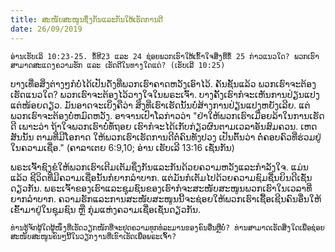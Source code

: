 ```yaml
---
title: ສະ​ໜັບ​ສະ​ໜູນ​ຊຶ່ງ​ກັນແລະກັນໃຫ້​ເຮັດ​ການ​ດີ
date: 26/09/2019
---
```


`ອ່ານ​ເຮັບ​ເລິ 10:23-25. ຂໍ້​ທີ23 ແລະ 24 ຊ່ອຍ​ພວກ​ເຮົາ​ໃຫ້​ເຂົ້າ​ໃຈ​ສິ່ງ​ທີ່​ຂໍ້ 25 ກ່າວ​ແນວ​ໃດ? ພວກ​ເຮົາ​ສາ​ມາດສະ​ແດງ​ຄວາມ​ຮັກ ແລະ ເຮັດ​ດີໃນ​ທາງ​ໃດ​ແດ່? (ເຮັບ​ເລີ 10:25)`

ບາງ​ເທື່ອ​ສິ່ງ​ຕ່າງໆກໍ​ບໍ່​ໄດ້​ເປັນ​ດັ່ງ​ທີ່ພວກ​ເຮົາ​ຄາດ​ຫວັງ​ເອົາ​ໄວ້. ຄັນ​ຊັ້ນ​ແລ້ວ ພວກ​ເຮົາ​ຈະ​ຕ້ອງ​ເຮັດ​ແນວ​ໃດ? ພວກ​ເຮົາ​ຈະ​ຕ້ອງ​ໄວ້​ວາງ​ໃຈ​ໃນ​ພ​ຣະ​ເຈົ້າ. ບາງ​ຄັ້ງ​ເຮົາ​ກໍ​ຈະ​ເຫັນ​ການ​ປ່ຽນ​ແປງ​ແຕ່​ໜ້ອຍ​ດຽວ. ມັນ​ອາດ​ຈະ​ເບິ່ງ​ຄື​ວ່າ ສິ່ງ​ທີ່​ເຮົາ​ເຮັດ​ນັ້ນບໍ່​ສ້າງ​ການ​ປ່ຽນ​ແປງ​ຫ​ຍັງ​ເລີຍ. ແຕ່​ພວກ​ເຮົາ​ຈະ​ຕ້ອງບໍ່​​ຫມົດ​ຫວັງ. ອາ​ຈານ​ເປົາ​ໂລ​ກ່າວ​ວ່າ "ຢ່າ​ໃຫ້​ພວກ​ເຮົາ​ເມື່ອຍ​ລ້າ​ໃນ​ການ​ເຮັດ​ດີ ເພາະ​ວ່າ ຖ້າ​ໃຈ​ພວກ​ເຮົາ​ບໍ່​ທໍ້​ຖອຍ ເຮົາ​ກໍ​ຈະ​ໄດ້​ເກັບ​ກ່ຽວ​ຜົນ​ຕາມ​ເວ​ລາ​ອັນ​ສົມ​ຄວນ. ເຫດ​ສັນ​ນັ້ນ ຕາມ​ທີ່​ມີ​ໂອ​ກາດ ໃຫ້​ພວກ​ເຮົາ​ເຮັດ​ການ​ດີ​ຕໍ່​ຄົນ​ທັງ​ປວງ ເປັນ​ຕົ້ນ​ວ່າ ຕໍ່​ຄອບ​ຄົວ​ທີ່​ຮ່ວມ​ຢູ່​ໃນ​ຄວາມ​ເຊື່ອ." (ຄາ​ລາ​ເຕຍ 6:9,10; ອ່ານ ເຮັບເລີ 13:16 ເຊັ່ນ​ກັນ)

ພ​ຣະ​ເຈົ້າ​ຊົງ​ຂໍ​ໃຫ້​ພວກ​ເຮົາເຕີມ​ເຕັມ​ຊຶ່ງກັນແລະກັນ​ດ້ວຍ​ຄວາມ​ຫວັງແລະກຳ​ລັງ​ໃຈ. ແມ່ນ​ແລ້ວ ​ຊີ​ວິດ​ທີ່​ມີ​ຄວາມ​ເຊື່ອ​ນັ້ນ​ກໍ​ຍາກ​ລຳ​ບາກ. ແຕ່​ມັນ​ກໍ​ເຕັມ​ໄປ​ດ້ວຍ​ຄວາມ​ຊົມ​ຊື່ນ​ຍິນ​ດີ​ເຊັ່ນ​ດຽວ​ກັນ. ພ​ຣະ​ເຈົ້າ​ຂອງ​ເຮົາແລະຊຸ​ມ​ຊົນ​ຂອງ​ເຮົາ​ກໍ​ຈະ​ສະ​ໜັບ​ສະ​ໜູນ​ພວກ​ເຮົາ​ໃນ​ເວ​ລາ​ທີ່​ຍາກ​ລຳ​ບາກ. ຄວາມ​ຮັກແລະການ​ສະ​ໜັບ​ສະ​ໜູນ​ນີ້ຈະ​ຊ່ອຍ​ໃຫ້​ພວກ​ເຮົາ​ເຊື້ອ​ເຊີນ​ຄົນ​ອື່ນ​ໃຫ້​ເຂົ້າ​ມາ​ຢູ່​ໃນ​ຊຸ​ມ​ຊົນ ຫຼື ກຸ່ມ​ແຫ່ງ​ຄວາມ​ເຊື່ອ​ເຊັ່ນ​ດຽວກັນ​.

`ທ່ານ​ຮູ້​ຈັກ​ຜູ້​ໃດ​ຜູ້​ໜຶ່ງ​ທີ່ເຮັດ​ວຽກ​ໜັກ​ທີ່​ຈະ​ຢຸດ​ຄວາມ​ທຸກ​ທໍ​ລະ​ມານ​ຂອງ​ຄົນ​ອື່ນ​ຫຼື​ບໍ່? ທ່ານ​ສາ​ມາດ​ເຮັດ​ສິ່ງ​ໃດ​ເພື່ອ​ຊ່ອຍ​ສະ​ໜັບ​ສະ​ໜູນ​ຄົນໆ​ນີ້​ໃນ​ວຽກ​ງານ​ທີ່​ເຂົາ​ເຮັດ​ເພື່ອ​ພ​ຣະ​ເຈົ້າ?`